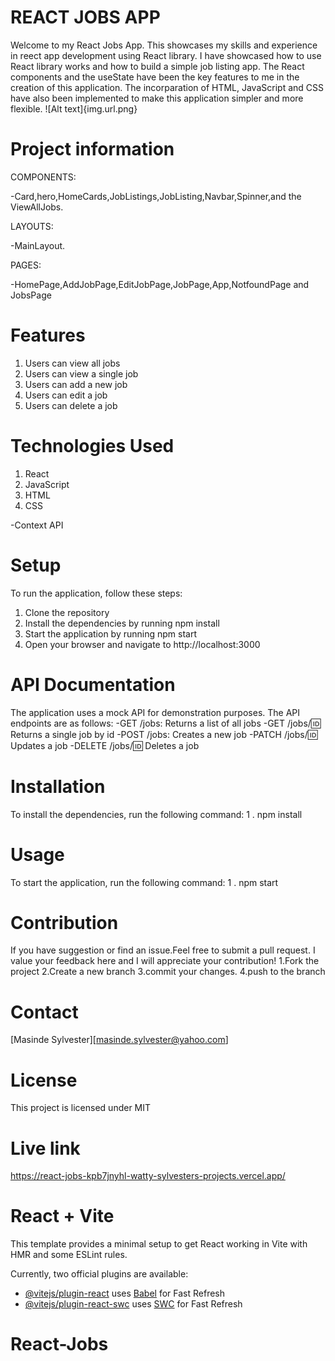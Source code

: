 
# **REACT JOBS  APP**
Welcome to my React Jobs App. This showcases my skills
and experience in reect app development using React library. I have showcased  how to use React library works
and how to build a simple job listing app. The React components and  the useState have been the key features to 
me in the creation of this application. The incorparation of HTML, JavaScript and CSS have also been implemented
to make this application simpler and more flexible.
![Alt text]{img.url.png}

# **Project information**

COMPONENTS:

-Card,hero,HomeCards,JobListings,JobListing,Navbar,Spinner,and the ViewAllJobs.

LAYOUTS:

-MainLayout.

PAGES:

-HomePage,AddJobPage,EditJobPage,JobPage,App,NotfoundPage and JobsPage 
# **Features**
1. Users can view all jobs
2. Users can view a single job
3. Users can add a new job
4. Users can edit a job
5. Users can delete a job

# **Technologies Used**
1. React
2. JavaScript
3. HTML
4. CSS

-Context API
# **Setup**
To run the application, follow these steps:
1. Clone the repository
2. Install the dependencies by running npm install
3. Start the application by running npm start
4. Open your browser and navigate to http://localhost:3000
# **API Documentation**
The application uses a mock API for demonstration purposes. The API endpoints are as follows:
-GET /jobs: Returns a list of all jobs
-GET /jobs/:id: Returns a single job by id
-POST /jobs: Creates a new job
-PATCH /jobs/:id: Updates a job
-DELETE /jobs/:id: Deletes a job

# **Installation**
To install the dependencies, run the following command:
1 . npm install
# **Usage**
To start the application, run the following command:
1 . npm start


# **Contribution**
If you have suggestion or find an issue.Feel free to submit a pull request.
I value your feedback here and I will appreciate your contribution!
1.Fork the project
2.Create a new branch
3.commit your changes.
4.push to the branch
# **Contact**
[Masinde  Sylvester][masinde.sylvester@yahoo.com]

# **License**
This project is licensed under MIT


# **Live link**

https://react-jobs-kpb7jnyhl-watty-sylvesters-projects.vercel.app/

# React + Vite

This template provides a minimal setup to get React working in Vite with HMR and some ESLint rules.

Currently, two official plugins are available:

- [@vitejs/plugin-react](https://github.com/vitejs/vite-plugin-react/blob/main/packages/plugin-react/README.md) uses [Babel](https://babeljs.io/) for Fast Refresh
- [@vitejs/plugin-react-swc](https://github.com/vitejs/vite-plugin-react-swc) uses [SWC](https://swc.rs/) for Fast Refresh
# React-Jobs
